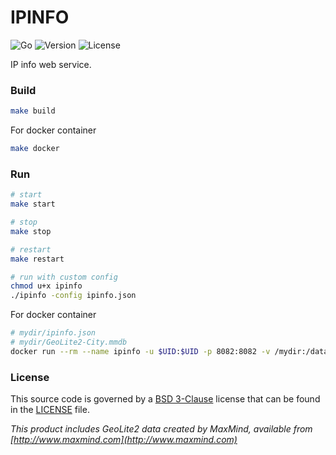 # IPINFO

![Go](https://github.com/z0rr0/ipinfo/workflows/Go/badge.svg)
![Version](https://img.shields.io/github/tag/z0rr0/ipinfo.svg)
![License](https://img.shields.io/github/license/z0rr0/ipinfo.svg)

IP info web service.

### Build

```bash
make build
```

For docker container

```bash
make docker 
```

### Run

```bash
# start
make start

# stop
make stop

# restart
make restart

# run with custom config
chmod u+x ipinfo
./ipinfo -config ipinfo.json
```

For docker container

```bash
# mydir/ipinfo.json
# mydir/GeoLite2-City.mmdb
docker run --rm --name ipinfo -u $UID:$UID -p 8082:8082 -v /mydir:/data/conf:ro z0rr0/ipinfo:latest
```

### License

This source code is governed by a [BSD 3-Clause](https://opensource.org/licenses/BSD-3-Clause) 
license that can be found in the [LICENSE](https://github.com/z0rr0/ipinfo/blob/master/LICENSE) file.

_This product includes GeoLite2 data created by MaxMind, available from [http://www.maxmind.com](http://www.maxmind.com)_
